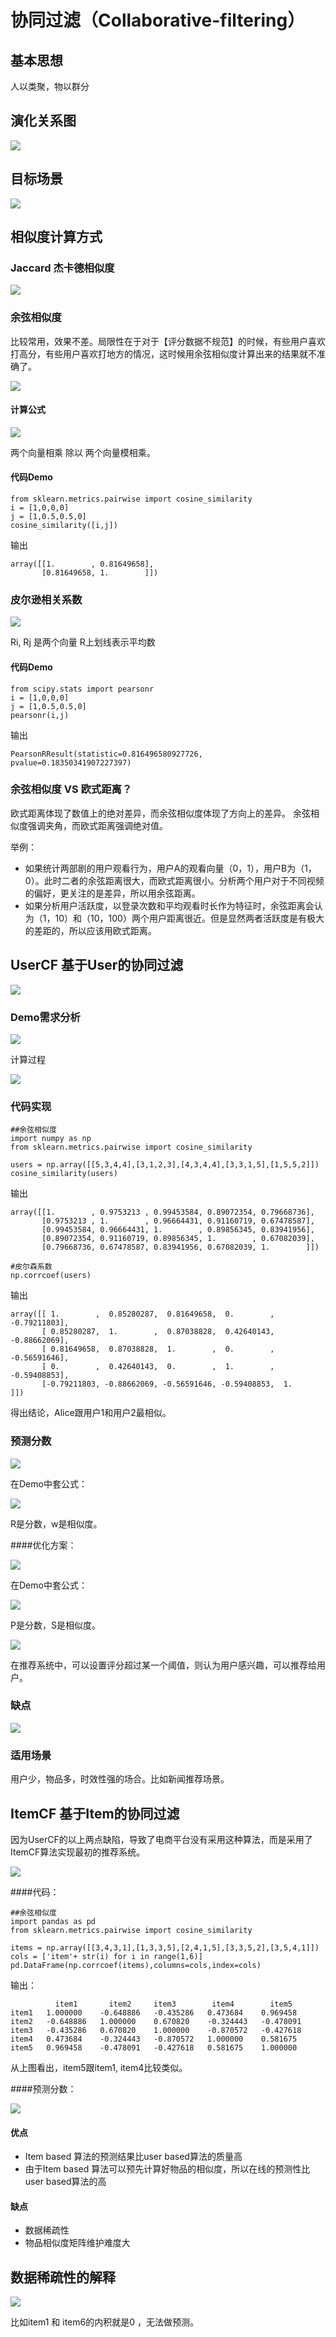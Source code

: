# 协同过滤（Collaborative-filtering）

## 基本思想

人以类聚，物以群分

## 演化关系图

![](Images/1.png)

## 目标场景

![](Images/2.png)

## 相似度计算方式

### Jaccard 杰卡德相似度

![](Images/3.png)

### 余弦相似度
比较常用，效果不差。局限性在于对于【评分数据不规范】的时候，有些用户喜欢打高分，有些用户喜欢打地方的情况，这时候用余弦相似度计算出来的结果就不准确了。

![](Images/5.png)

#### 计算公式

![](Images/4.png)

两个向量相乘 除以 两个向量模相乘。

#### 代码Demo

	from sklearn.metrics.pairwise import cosine_similarity
	i = [1,0,0,0]
	j = [1,0.5,0.5,0]
	cosine_similarity([i,j])

输出

	array([[1.        , 0.81649658],
	       [0.81649658, 1.        ]])

### 皮尔逊相关系数

![](Images/6.png)

Ri, Rj 是两个向量 R上划线表示平均数

#### 代码Demo

	from scipy.stats import pearsonr
	i = [1,0,0,0]
	j = [1,0.5,0.5,0]
	pearsonr(i,j) 

输出

	PearsonRResult(statistic=0.816496580927726, pvalue=0.18350341907227397)

### 余弦相似度 VS 欧式距离？

欧式距离体现了数值上的绝对差异，而余弦相似度体现了方向上的差异。 余弦相似度强调夹角，而欧式距离强调绝对值。

举例：

* 如果统计两部剧的用户观看行为，用户A的观看向量（0，1），用户B为（1，0）。此时二者的余弦距离很大，而欧式距离很小。分析两个用户对于不同视频的偏好，更关注的是差异，所以用余弦距离。
* 如果分析用户活跃度，以登录次数和平均观看时长作为特征时，余弦距离会认为（1，10）和（10，100）两个用户距离很近。但是显然两者活跃度是有极大的差距的，所以应该用欧式距离。

## UserCF 基于User的协同过滤

![](Images/7.png)

### Demo需求分析

![](Images/2.png)

计算过程

![](Images/8.png)

### 代码实现

	##余弦相似度
	import numpy as np
	from sklearn.metrics.pairwise import cosine_similarity
	
	users = np.array([[5,3,4,4],[3,1,2,3],[4,3,4,4],[3,3,1,5],[1,5,5,2]])
	cosine_similarity(users)

输出

	array([[1.        , 0.9753213 , 0.99453584, 0.89072354, 0.79668736],
	       [0.9753213 , 1.        , 0.96664431, 0.91160719, 0.67478587],
	       [0.99453584, 0.96664431, 1.        , 0.89856345, 0.83941956],
	       [0.89072354, 0.91160719, 0.89856345, 1.        , 0.67082039],
	       [0.79668736, 0.67478587, 0.83941956, 0.67082039, 1.        ]])

	#皮尔森系数
	np.corrcoef(users)

输出

	array([[ 1.        ,  0.85280287,  0.81649658,  0.        , -0.79211803],
	       [ 0.85280287,  1.        ,  0.87038828,  0.42640143, -0.88662069],
	       [ 0.81649658,  0.87038828,  1.        ,  0.        , -0.56591646],
	       [ 0.        ,  0.42640143,  0.        ,  1.        , -0.59408853],
	       [-0.79211803, -0.88662069, -0.56591646, -0.59408853,  1.        ]])

得出结论，Alice跟用户1和用户2最相似。

### 预测分数

![](Images/9.png)

在Demo中套公式：

![](Images/10.png)

R是分数，w是相似度。


####优化方案：

![](Images/11.png)

在Demo中套公式：

![](Images/12.png)

P是分数，S是相似度。

![](Images/13.png)

在推荐系统中，可以设置评分超过某一个阈值，则认为用户感兴趣，可以推荐给用户。


### 缺点

![](Images/14.png)

### 适用场景

用户少，物品多，时效性强的场合。比如新闻推荐场景。

## ItemCF 基于Item的协同过滤

因为UserCF的以上两点缺陷，导致了电商平台没有采用这种算法，而是采用了ItemCF算法实现最初的推荐系统。

![](Images/15.png)

####代码：

	##余弦相似度
	import pandas as pd
	from sklearn.metrics.pairwise import cosine_similarity
	
	items = np.array([[3,4,3,1],[1,3,3,5],[2,4,1,5],[3,3,5,2],[3,5,4,1]])
	cols = ['item'+ str(i) for i in range(1,6)]
	pd.DataFrame(np.corrcoef(items),columns=cols,index=cols)

输出：

		      item1	      item2	    item3	     item4	      item5
	item1	1.000000	-0.648886	-0.435286	0.473684	0.969458
	item2	-0.648886	1.000000	0.670820	-0.324443	-0.478091
	item3	-0.435286	0.670820	1.000000	-0.870572	-0.427618
	item4	0.473684	-0.324443	-0.870572	1.000000	0.581675
	item5	0.969458	-0.478091	-0.427618	0.581675	1.000000

从上图看出，item5跟item1, item4比较类似。

####预测分数：

![](Images/16.png)

#### 优点

* Item based 算法的预测结果比user based算法的质量高
* 由于Item based 算法可以预先计算好物品的相似度，所以在线的预测性比user based算法的高

#### 缺点

* 数据稀疏性
* 物品相似度矩阵维护难度大


## 数据稀疏性的解释

![](Images/17.png)

比如item1 和 item6的内积就是0 ，无法做预测。

